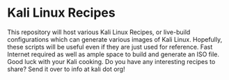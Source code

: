 Kali Linux Recipes
==================

This repository will host various Kali Linux Recipes, or live-build configurations which can generate various images of Kali Linux.
Hopefully, these scripts will be useful even if they are just used for reference. Fast Internet required as well as ample space to 
build and generate an ISO file. Good luck with your Kali cooking. Do you have any interesting recipes to share? Send it over to info at kali dot org!

